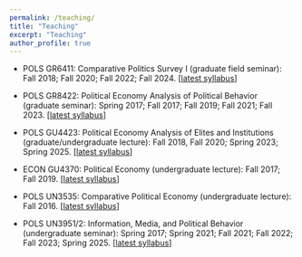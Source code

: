 ```yaml
---
permalink: /teaching/
title: "Teaching"
excerpt: "Teaching"
author_profile: true
---
```


* POLS GR6411: Comparative Politics Survey I (graduate field seminar): Fall 2018; Fall 2020; Fall 2022; Fall 2024. \[[latest syllabus](../files/POLS_GR6411_Syllabus_2024.pdf)\]

* POLS GR8422: Political Economy Analysis of Political Behavior (graduate seminar): Spring 2017; Fall 2017; Fall 2019; Fall 2021; Fall 2023. \[[latest syllabus](../files/POLS_GR8422_Syllabus_2023.pdf)\]

* POLS GU4423: Political Economy Analysis of Elites and Institutions (graduate/undergraduate lecture): Fall 2018, Fall 2020; Spring 2023; Spring 2025. \[[latest syllabus](../files/POLS_GU4423_Syllabus_2025.pdf)\]

* ECON GU4370: Political Economy (undergraduate lecture): Fall 2017; Fall 2019. \[[latest syllabus](../files/ECON_GU4370_Syllabus_2019.pdf)\]

* POLS UN3535: Comparative Political Economy (undergraduate lecture): Fall 2016. \[[latest syllabus](../files/POLS_UN3535_Syllabus_2016.pdf)\]

* POLS UN3951/2: Information, Media, and Political Behavior (undergraduate seminar): Spring 2017; Spring 2021; Fall 2021; Fall 2022; Fall 2023; Spring 2025. \[[latest syllabus](../files/POLS_UN3951_Syllabus_2025.pdf)\]
